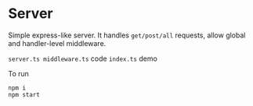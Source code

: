 # Server

Simple express-like server. It handles `get/post/all` requests, allow global and handler-level middleware.

`server.ts middleware.ts` code
`index.ts` demo

To run
```
npm i
npm start
```